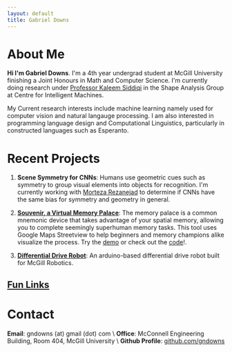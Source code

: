 ```yaml
---
layout: default
title: Gabriel Downs
---
```


# About Me

**Hi I'm Gabriel Downs**. I'm a 4th year undergrad student at McGill University finishing a Joint Honours in Math and Computer Science. I'm currently doing research under [Professor Kaleem Siddiqi](http://www.cim.mcgill.ca/~siddiqi/) in the Shape Analysis Group at Centre for Intelligent Machines.

My Current research interests include machine learning namely used for computer vision and natural langauge processing. I am also interested in programming language design and Computational Linguistics, particularly in constructed languages such as Esperanto.

# Recent Projects

1. **Scene Symmetry for CNNs**: Humans use geometric cues such as symmetry to group visual elements into objects for recognition. I'm currently working with [Morteza Rezanejad](http://www.cim.mcgill.ca/~morteza/) to determine if CNNs have the same bias for symmetry and geometry in general.

2. **[Souvenir, a Virtual Memory Palace](http://souvenir-to-remember.herokuapp.com/)**: The memory palace is a common mnemonic device that takes advantage of your spatial memory, allowing you to complete seemingly superhuman memory tasks. This tool uses Google Maps Streetview to help beginners and memory champions alike visualize the process. Try the [demo](http://souvenir-to-remember.herokuapp.com/) or check out the [code](https://github.com/gndowns/souvenir)!.

3. **[Differential Drive Robot](https://github.com/gndowns/miniprojects)**: An arduino-based differential drive robot built for McGill Robotics.

## [Fun Links](./links.html)

# Contact

**Email**: gndowns (at) gmail (dot) com \\
**Office**: McConnell Engineering Building, Room 404, McGill University \\
**Github Profile**: [github.com/gndowns](https://github.com/gndowns) 
